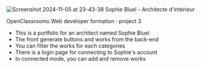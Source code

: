 
![Screenshot 2024-11-05 at 23-43-38 Sophie Bluel - Architecte d'intérieur](https://github.com/user-attachments/assets/dece4766-9566-4f66-865c-e26bde9546f9)

OpenClassrooms Web developer formation : project 3

- This is a portfolio for an architect named Sophie Bluel
- The front generate buttons and works from the back-end
- You can filter the works for each categories
- There is a login page for connecting to Sophie's account
- In connected mode, you can add and remove works
